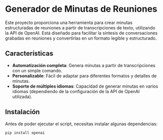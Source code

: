 # Generador de Minutas de Reuniones

Este proyecto proporciona una herramienta para crear minutas estructuradas de reuniones a partir de transcripciones de texto, utilizando la API de OpenAI. Está diseñado para facilitar la síntesis de conversaciones grabadas en reuniones y convertirlas en un formato legible y estructurado.

## Características

- **Automatización completa**: Genera minutas a partir de transcripciones con un simple comando.
- **Personalizable**: Fácil de adaptar para diferentes formatos y detalles de minutas.
- **Soporte de múltiples idiomas**: Capacidad de generar minutas en varios idiomas (dependiendo de la configuración de la API de OpenAI utilizada).

## Instalación

Antes de poder ejecutar el script, necesitas instalar algunas dependencias:

```bash
pip install openai

